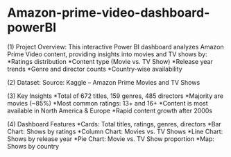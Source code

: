 # Amazon-prime-video-dashboard-powerBI
(1) Project Overview:
   This interactive Power BI dashboard analyzes Amazon Prime Video content, providing insights into movies and TV shows by:
  *Ratings distribution
  *Content type (Movie vs. TV Show)
  *Release year trends
  *Genre and director counts
  *Country-wise availability

(2) Dataset:
 Source: Kaggle – Amazon Prime Movies and TV Shows

(3) Key Insights
 *Total of 672 titles, 159 genres, 485 directors
 *Majority are movies (~85%)
 *Most common ratings: 13+ and 16+
 *Content is most available in North America & Europe
 *Rapid content growth after 2000s


(4) Dashboard Features
  *Cards: Total titles, ratings, genres, directors
  *Bar Chart: Shows by ratings
  *Column Chart: Movies vs. TV Shows
  *Line Chart: Shows by release year
  *Pie Chart: Movie vs. TV Show proportion
  *Map: Shows by country

  

